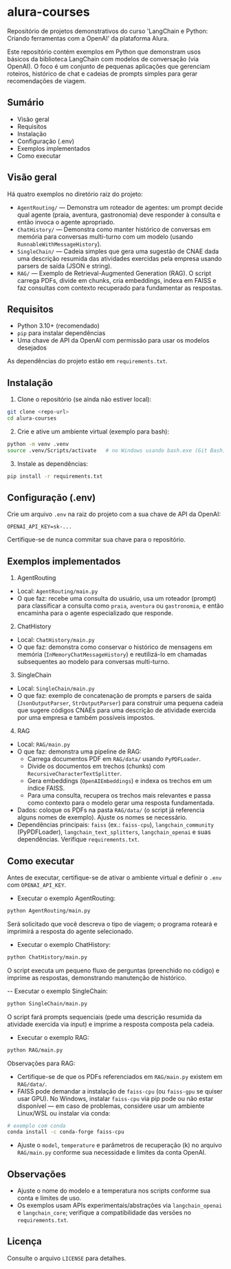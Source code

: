 # alura-courses
Repositório de projetos demonstrativos do curso 'LangChain e Python: Criando ferramentas com a OpenAI' da plataforma Alura.

Este repositório contém exemplos em Python que demonstram usos básicos da biblioteca LangChain com modelos de conversação (via OpenAI). O foco é um conjunto de pequenas aplicações que gerenciam roteiros, histórico de chat e cadeias de prompts simples para gerar recomendações de viagem.

## Sumário
- Visão geral
- Requisitos
- Instalação
- Configuração (.env)
- Exemplos implementados
- Como executar

## Visão geral
Há quatro exemplos no diretório raiz do projeto:

- `AgentRouting/` — Demonstra um roteador de agentes: um prompt decide qual agente (praia, aventura, gastronomia) deve responder à consulta e então invoca o agente apropriado.
- `ChatHistory/` — Demonstra como manter histórico de conversas em memória para conversas multi-turno com um modelo (usando `RunnableWithMessageHistory`).
- `SingleChain/` — Cadeia simples que gera uma sugestão de CNAE dada uma descrição resumida das atividades exercidas pela empresa usando parsers de saída (JSON e string).
- `RAG/` — Exemplo de Retrieval-Augmented Generation (RAG). O script carrega PDFs, divide em chunks, cria embeddings, indexa em FAISS e faz consultas com contexto recuperado para fundamentar as respostas.

## Requisitos
- Python 3.10+ (recomendado)
- `pip` para instalar dependências
- Uma chave de API da OpenAI com permissão para usar os modelos desejados

As dependências do projeto estão em `requirements.txt`.

## Instalação
1. Clone o repositório (se ainda não estiver local):

```bash
git clone <repo-url>
cd alura-courses
```

2. Crie e ative um ambiente virtual (exemplo para bash):

```bash
python -m venv .venv
source .venv/Scripts/activate   # no Windows usando bash.exe (Git Bash). Em PowerShell: .\.venv\Scripts\Activate.ps1
```

3. Instale as dependências:

```bash
pip install -r requirements.txt
```

## Configuração (.env)
Crie um arquivo `.env` na raiz do projeto com a sua chave de API da OpenAI:

```
OPENAI_API_KEY=sk-...
```

Certifique-se de nunca commitar sua chave para o repositório.

## Exemplos implementados

1) AgentRouting
- Local: `AgentRouting/main.py`
- O que faz: recebe uma consulta do usuário, usa um roteador (prompt) para classificar a consulta como `praia`, `aventura` ou `gastronomia`, e então encaminha para o agente especializado que responde.

2) ChatHistory
- Local: `ChatHistory/main.py`
- O que faz: demonstra como conservar o histórico de mensagens em memória (`InMemoryChatMessageHistory`) e reutilizá-lo em chamadas subsequentes ao modelo para conversas multi-turno.

3) SingleChain
- Local: `SingleChain/main.py`
- O que faz: exemplo de concatenação de prompts e parsers de saída (`JsonOutputParser`, `StrOutputParser`) para construir uma pequena cadeia que sugere códigos CNAEs para uma descrição de atividade exercida por uma empresa e também possíveis impostos.

4) RAG
- Local: `RAG/main.py`
- O que faz: demonstra uma pipeline de RAG:
	- Carrega documentos PDF em `RAG/data/` usando `PyPDFLoader`.
	- Divide os documentos em trechos (chunks) com `RecursiveCharacterTextSplitter`.
	- Gera embeddings (`OpenAIEmbeddings`) e indexa os trechos em um índice FAISS.
	- Para uma consulta, recupera os trechos mais relevantes e passa como contexto para o modelo gerar uma resposta fundamentada.
- Dados: coloque os PDFs na pasta `RAG/data/` (o script já referencia alguns nomes de exemplo). Ajuste os nomes se necessário.
- Dependências principais: `faiss` (ex.: `faiss-cpu`), `langchain_community` (PyPDFLoader), `langchain_text_splitters`, `langchain_openai` e suas dependências. Verifique `requirements.txt`.

## Como executar
Antes de executar, certifique-se de ativar o ambiente virtual e definir o `.env` com `OPENAI_API_KEY`.

- Executar o exemplo AgentRouting:

```bash
python AgentRouting/main.py
```

Será solicitado que você descreva o tipo de viagem; o programa roteará e imprimirá a resposta do agente selecionado.

- Executar o exemplo ChatHistory:

```bash
python ChatHistory/main.py
```

O script executa um pequeno fluxo de perguntas (preenchido no código) e imprime as respostas, demonstrando manutenção de histórico.

-- Executar o exemplo SingleChain:

```bash
python SingleChain/main.py
```

O script fará prompts sequenciais (pede uma descrição resumida da atividade exercida via input) e imprime a resposta composta pela cadeia.

- Executar o exemplo RAG:

```bash
python RAG/main.py
```

Observações para RAG:
- Certifique-se de que os PDFs referenciados em `RAG/main.py` existem em `RAG/data/`.
- FAISS pode demandar a instalação de `faiss-cpu` (ou `faiss-gpu` se quiser usar GPU). No Windows, instalar `faiss-cpu` via pip pode ou não estar disponível — em caso de problemas, considere usar um ambiente Linux/WSL ou instalar via conda:

```bash
# exemplo com conda
conda install -c conda-forge faiss-cpu
```

- Ajuste o `model`, `temperature` e parâmetros de recuperação (k) no arquivo `RAG/main.py` conforme sua necessidade e limites da conta OpenAI.

## Observações
- Ajuste o nome do modelo e a temperatura nos scripts conforme sua conta e limites de uso.
- Os exemplos usam APIs experimentais/abstrações via `langchain_openai` e `langchain_core`; verifique a compatibilidade das versões no `requirements.txt`.

## Licença
Consulte o arquivo `LICENSE` para detalhes.

